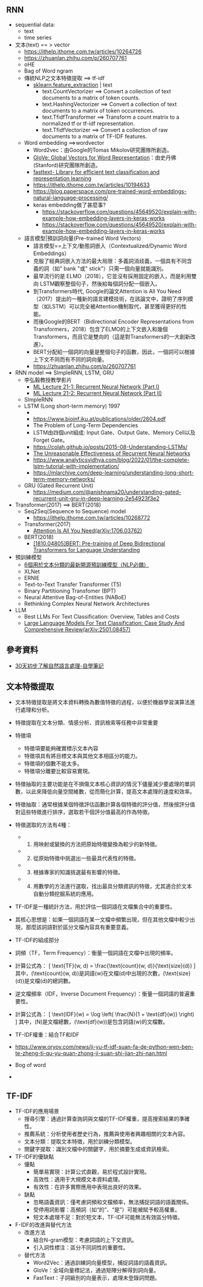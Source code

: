## RNN
- sequential data:
  - text
  - time series
- 文本(text) == > vector
  - https://ithelp.ithome.com.tw/articles/10264726
  - https://zhuanlan.zhihu.com/p/260707761
  - oHE
  - Bag of Word ngram
  - 傳統NLP之文本特徵提取 ==> tf-idf
    - [sklearn.feature_extraction](https://scikit-learn.org/stable/api/sklearn.feature_extraction.html) | text
      - text.CountVectorizer ==> Convert a collection of text documents to a matrix of token counts.
      - text.HashingVectorizer ==> Convert a collection of text documents to a matrix of token occurrences.
      - text.TfidfTransformer  ==>  Transform a count matrix to a normalized tf or tf-idf representation.
      - text.TfidfVectorizer  ==> Convert a collection of raw documents to a matrix of TF-IDF features.
   - Word embedding ==>wordvector
     - Word2vec：由Google的Tomas Mikolov研究團隊所創造。
     - [GloVe: Global Vectors for Word Representation]()：由史丹佛(Stanford)研究團隊所創造。
     - [fasttext- Library for efficient text classification and representation learning]()
     - https://ithelp.ithome.com.tw/articles/10194633
     - https://blog.paperspace.com/pre-trained-word-embeddings-natural-language-processing/
     - keras embedding做了甚麼事?
       - https://stackoverflow.com/questions/45649520/explain-with-example-how-embedding-layers-in-keras-works
       - https://stackoverflow.com/questions/45649520/explain-with-example-how-embedding-layers-in-keras-works
   - 語言模型|預訓詞向量(Pre-trained Word Vectors)
     - 語言模型==上下文/動態詞嵌入（Contextualized/Dynamic Word Embeddings）
     - 克服了經典詞嵌入方法的最大局限：多義詞消歧義，一個具有不同含義的詞（如" bank "或" stick"）只需一個向量就能識別。
     - 最早流行的是 ELMO（2018），它並沒有採用固定的嵌入，而是利用雙向 LSTM觀察整個句子，然後給每個詞分配一個嵌入。
     - 到Transformers時代, Google的論文Attention is All You Need（2017）提出的一種新的語言建模技術，在該論文中，證明了序列模型（如LSTM）可以完全被Attention機制取代，甚至獲得更好的性能。
     - 而後Google的BERT（Bidirectional Encoder Representations from Transformers，2018）包含了ELMO的上下文嵌入和幾個Transformers，而且它是雙向的（這是對Transformers的一大創新改進）。
     - BERT分配給一個詞的向量是整個句子的函數，因此，一個詞可以根據上下文不同而有不同的詞向量。
     - https://zhuanlan.zhihu.com/p/260707761
- RNN model ==> SImpleRNN, LSTM, GRU
  - 李弘毅教授教學影片
    - [ML Lecture 21-1: Recurrent Neural Network (Part I) ](https://www.youtube.com/watch?v=xCGidAeyS4M)
    - [ML Lecture 21-2: Recurrent Neural Network (Part II)](https://www.youtube.com/watch?v=rTqmWlnwz_0)
  - SImpleRNN
  - LSTM (Long short-term memory) 1997
    - [](https://www.researchgate.net/publication/13853244_Long_Short-Term_Memory)
    - https://www.bioinf.jku.at/publications/older/2604.pdf 
    - The Problem of Long-Term Dependencies
    - LSTM由四個unit組成: Input Gate、Output Gate、Memory Cell以及Forget Gate。
    - https://colah.github.io/posts/2015-08-Understanding-LSTMs/
    - [The Unreasonable Effectiveness of Recurrent Neural Networks](https://karpathy.github.io/2015/05/21/rnn-effectiveness/)
    - https://www.analyticsvidhya.com/blog/2022/01/the-complete-lstm-tutorial-with-implementation/
    - https://mlarchive.com/deep-learning/understanding-long-short-term-memory-networks/
  - GRU (Gated Recurrent Unit)
    - https://medium.com/@anishnama20/understanding-gated-recurrent-unit-gru-in-deep-learning-2e54923f3e2 
- Transformer(2017) ==> BERT(2018)
  - Seq2Seq(Sequence to Sequence) model
    - https://ithelp.ithome.com.tw/articles/10268772 
  - Transformer(2017)
    - [Attention Is All You Need(arXiv:1706.03762)](https://arxiv.org/abs/1706.03762) 
  - BERT(2018)
    - [[1810.04805]BERT: Pre-training of Deep Bidirectional Transformers for Language Understanding](https://arxiv.org/abs/1810.04805) 
- 預訓練模型
  - [6個用於文本分類的最新開源預訓練模型（NLP必備）](https://www.analyticsvidhya.com/blog/2020/03/6-pretrained-models-text-classification/)
  - XLNet
  - ERNIE
  - Text-to-Text Transfer Transformer (T5)
  - Binary Partitioning Transfomer (BPT)
  - Neural Attentive Bag-of-Entities (NABoE)
  - Rethinking Complex Neural Network Architectures
- LLM
  - Best LLMs For Text Classification: Overview, Tables and Costs
  - [Large Language Models For Text Classification: Case Study And Comprehensive Review(arXiv:2501.08457)](https://arxiv.org/abs/2501.08457) 

## 參考資料
- [30天初步了解自然語言處理-自學筆記](https://ithelp.ithome.com.tw/users/20140426/ironman/4233)
## 文本特徵提取
- 文本特徵提取是將文本資料轉換為數值特徵的過程，以便於機器學習演算法進行處理和分析。
- 特徵提取在文本分類、情感分析、資訊檢索等任務中非常重要
- 特徵項
  - 特徵項要能夠確實標示文本內容
  - 特徵項具有將目標文本與其他文本相區分的能力。
  - 特徵項的個數不能太多。
  - 特徵項分離要比較容易實現。
- 特徵抽取的主要功能是在不損傷文本核心資訊的情況下儘量減少要處理的單詞數，以此來降低向量空間維數，從而簡化計算，提高文本處理的速度和效率。
- 特徵抽取：通常根據某個特徵評估函數計算各個特徵的評分值，然後按評分值對這些特徵進行排序，選取若干個評分值最高的作為特徵。
- 特徵選取的方法有4種：
  - 1.	用映射或變換的方法把原始特徵變換為較少的新特徵。
  - 2.	從原始特徵中挑選出一些最具代表性的特徵。
  - 3.	根據專家的知識挑選最有影響的特徵。
  - 4.	用數學的方法進行選取，找出最具分類資訊的特徵，尤其適合於文本自動分類挖掘系統的應用。
- TF-IDF是一種統計方法，用於評估一個詞語在文檔集合中的重要性。
- 其核心思想是：如果一個詞語在某一文檔中頻繁出現，但在其他文檔中較少出現，那麼該詞語對於區分文檔內容具有重要意義。
- TF-IDF的組成部分
- 詞頻（TF，Term Frequency）：衡量一個詞語在文檔中出現的頻率。
- 計算公式為： [ \text{TF}(w, d) = \frac{\text{count}(w, d)}{\text{size}(d)} ] 其中，(\text{count}(w, d))是詞語(w)在文檔(d)中出現的次數，(\text{size}(d))是文檔(d)的總詞數。
- 逆文檔頻率（IDF，Inverse Document Frequency）：衡量一個詞語的普遍重要性。
- 計算公式為： [ \text{IDF}(w) = \log \left( \frac{N}{1 + \text{df}(w)} \right) ] 其中，(N)是文檔總數，(\text{df}(w))是包含詞語(w)的文檔數。
- TF-IDF權重：結合TF和IDF
- https://www.oryoy.com/news/ji-yu-tf-idf-suan-fa-de-python-wen-ben-te-zheng-ti-qu-yu-quan-zhong-ji-suan-shi-jian-zhi-nan.html

- Bog of word
- 
## TF-IDF
- TF-IDF的應用場景
  - 搜尋引擎：通過計算查詢詞與文檔的TF-IDF權重，提高搜索結果的準確性。
  - 推薦系統：分析使用者歷史行為，推薦與使用者興趣相關的文本內容。
  - 文本分類：提取文本特徵，用於訓練分類模型。
  - 關鍵字提取：識別文檔中的關鍵字，用於摘要生成或資訊檢索。
- TF-IDF的優缺點
  - 優點
    - 簡單易實現：計算公式直觀，易於程式設計實現。
    - 高效性：適用于大規模文本資料處理。
    - 有效性：在許多實際應用中表現出良好的效果。
  - 缺點
    - 忽略語義資訊：僅考慮詞頻和文檔頻率，無法捕捉詞語的語義關係。
    - 受停用詞影響：高頻詞（如“的”、“是”）可能被賦予較高權重。
    - 短文本處理不足：對於短文本，TF-IDF可能無法有效區分特徵。
- F-IDF的改進與替代方法
  - 改進方法
    - 結合N-gram模型：考慮詞語的上下文資訊。
    - 引入詞性標注：區分不同詞性的重要性。
  - 替代方法
    - Word2Vec：通過訓練詞向量模型，捕捉詞語的語義資訊。
    - GloVe：全域向量標記法，通過矩陣分解得到詞向量。
    - FastText：子詞級別的向量表示，處理未登錄詞問題。
